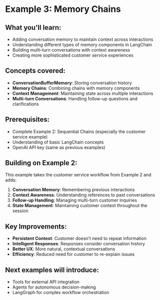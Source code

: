 # Example 3: Memory Chains

## What you'll learn:
- Adding conversation memory to maintain context across interactions
- Understanding different types of memory components in LangChain
- Building multi-turn conversations with context awareness
- Creating more sophisticated customer service experiences

## Concepts covered:
- **ConversationBufferMemory**: Storing conversation history
- **Memory Chains**: Combining chains with memory components
- **Context Management**: Maintaining state across multiple interactions
- **Multi-turn Conversations**: Handling follow-up questions and clarifications

## Prerequisites:
- Complete Example 2: Sequential Chains (especially the customer service example)
- Understanding of basic LangChain concepts
- OpenAI API key (same as previous examples)

## Building on Example 2:
This example takes the customer service workflow from Example 2 and adds:
1. **Conversation Memory**: Remembering previous interactions
2. **Context Awareness**: Understanding references to past conversations
3. **Follow-up Handling**: Managing multi-turn customer inquiries
4. **State Management**: Maintaining customer context throughout the session

## Key Improvements:
- **Persistent Context**: Customer doesn't need to repeat information
- **Intelligent Responses**: Responses consider conversation history
- **Better UX**: More natural, contextual conversations
- **Efficiency**: Reduced need for customer to re-explain issues

## Next examples will introduce:
- Tools for external API integration
- Agents for autonomous decision-making
- LangGraph for complex workflow orchestration 